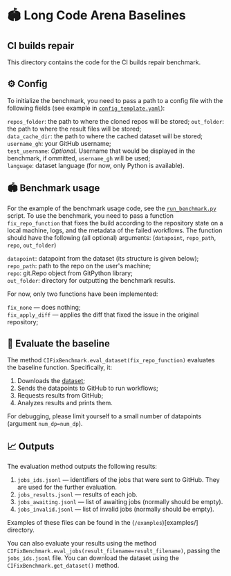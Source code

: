 # 🏟️ Long Code Arena Baselines
## CI builds repair

This directory contains the code for the CI builds repair benchmark. 

## ⚙️ Config

To initialize the benchmark, you need to pass a path to a config file with the following fields (see example in [`config_template.yaml`](config_template.yaml)):

`repos_folder`: the path to where the cloned repos will be stored; 
`out_folder`: the path to where the result files will be stored;  
`data_cache_dir`: the path to where the cached dataset will be stored;  
`username_gh`: your GitHub username;  
`test_username`: _Optional_. Username that would be displayed in the benchmark, if ommitted, `username_gh` will be used;  
`language`: dataset language (for now, only Python is available).  

## 🏟️ Benchmark usage

For the example of the benchmark usage code, see the [`run_benchmark.py`](run_benchmark.py) script.
To use the benchmark, you need to pass a function `fix_repo_function` that fixes the build according to 
the repository state on a local machine, logs, and the metadata of the failed workflows.
The function should have the following (all optional) arguments:
(`datapoint`, `repo_path`, `repo`, `out_folder`)

`datapoint`:  datapoint from the dataset (its structure is given below);  
`repo_path`:  path to the repo on the user's machine;  
`repo`:       git.Repo object from GitPython library;  
`out_folder`: directory for outputting the benchmark results.  

For now, only two functions have been implemented:

`fix_none` —       does nothing;  
`fix_apply_diff` — applies the diff that fixed the issue in the original repository;  

## 🚀 Evaluate the baseline

The method `CIFixBenchmark.eval_dataset(fix_repo_function)` evaluates the baseline function. Specifically, it:

1. Downloads the [dataset](https://huggingface.co/datasets/JetBrains-Research/lca-ci-builds-repair);
2. Sends the datapoints to GitHub to run workflows;
3. Requests results from GitHub;
4. Analyzes results and prints them.

For debugging, please limit yourself to a small number of datapoints (argument `num_dp=num_dp`).

## 📈 Outputs

The evaluation method outputs the following results:

1. `jobs_ids.jsonl` — identifiers of the jobs that were sent to GitHub. They are used for the further evaluation.
2. `jobs_results.jsonl` — results of each job.
3. `jobs_awaiting.jsonl` — list of awaiting jobs (normally should be empty).
3. `jobs_invalid.jsonl` — list of invalid jobs (normally should be empty).

Examples of these files can be found in the (`/examples`)[examples/] directory.

You can also evaluate your results using the method `CIFixBenchmark.eval_jobs(result_filename=result_filename)`,
passing the `jobs_ids.jsonl` file. You can download the dataset using the `CIFixBenchmark.get_dataset()` method.
